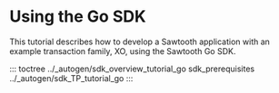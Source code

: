 # Using the Go SDK

This tutorial describes how to develop a Sawtooth application with an
example transaction family, XO, using the Sawtooth Go SDK.

::: toctree
../\_autogen/sdk_overview_tutorial_go sdk_prerequisites
../\_autogen/sdk_TP_tutorial_go
:::

<!--
  Licensed under Creative Commons Attribution 4.0 International License
  https://creativecommons.org/licenses/by/4.0/
-->
